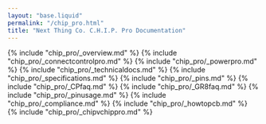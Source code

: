 ```yaml
---
layout: "base.liquid"
permalink: "/chip_pro.html"
title: "Next Thing Co. C.H.I.P. Pro Documentation"
---
```


{% include "chip_pro/_overview.md" %}
{% include "chip_pro/_connectcontrolpro.md" %}
{% include "chip_pro/_powerpro.md" %}
{% include "chip_pro/_technicaldocs.md" %}
{% include "chip_pro/_specifications.md" %}
{% include "chip_pro/_pins.md" %}
{% include "chip_pro/_CPfaq.md" %}
{% include "chip_pro/_GR8faq.md" %}
{% include "chip_pro/_pinusage.md" %}
{% include "chip_pro/_compliance.md" %}
{% include "chip_pro/_howtopcb.md" %}
{% include "chip_pro/_chipvchippro.md" %}

